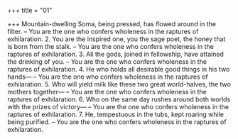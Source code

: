 +++
title = "01"

+++
Mountain-dwelling Soma, being pressed, has flowed around in the filter. – You are the one who confers wholeness in the raptures of exhilaration. 2. You are the inspired one, you the sage poet, the honey that is born from  the stalk.
– You are the one who confers wholeness in the raptures of exhilaration. 3. All the gods, joined in fellowship, have attained the drinking of you. – You are the one who confers wholeness in the raptures of exhilaration. 4. He who holds all desirable good things in his two hands—
– You are the one who confers wholeness in the raptures of exhilaration. 5. Who will yield milk like these two great world-halves, the two mothers  together—
– You are the one who confers wholeness in the raptures of exhilaration. 6. Who on the same day rushes around both worlds with the prizes of  victory—
– You are the one who confers wholeness in the raptures of exhilaration. 7. He, tempestuous in the tubs, kept roaring while being purified.
– You are the one who confers wholeness in the raptures of exhilaration.